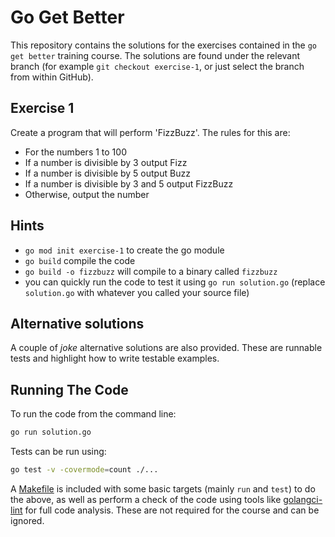 # Go Get Better

This repository contains the solutions for the exercises contained in the
`go get better` training course. The solutions are found under the relevant
branch (for example `git checkout exercise-1`, or just select the branch from
within GitHub).

## Exercise 1

Create a program that will perform 'FizzBuzz'. The rules for this are:

  * For the numbers 1 to 100
  * If a number is divisible by 3 output Fizz
  * If a number is divisible by 5 output Buzz
  * If a number is divisible by 3 and 5 output FizzBuzz
  * Otherwise, output the number

## Hints

  * `go mod init exercise-1` to create the go module 
  * `go build` compile the code
  * `go build -o fizzbuzz` will compile to a binary called `fizzbuzz`
  * you can quickly run the code to test it using `go run solution.go` (replace
    `solution.go` with whatever you called your source file)

## Alternative solutions

A couple of _joke_ alternative solutions are also provided. These are runnable
tests and highlight how to write testable examples.

## Running The Code

To run the code from the command line:

```bash
go run solution.go
```

Tests can be run using:

```bash
go test -v -covermode=count ./...
```

A [Makefile](Makefile) is included with some basic targets (mainly `run` and 
`test`) to do the above, as well as perform a check of the code using tools like
[golangci-lint][linter] for full code analysis. These are not required for the
course and can be ignored.

[playground]: https://play.golang.org/
[linter]: https://golangci-lint.run
